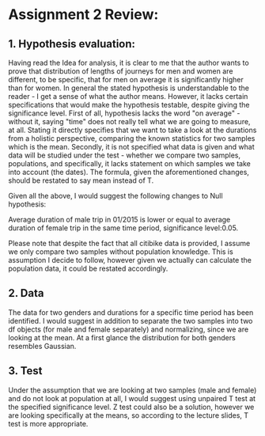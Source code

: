 # Assignment 2 Review:

## 1. Hypothesis evaluation:

Having read the Idea for analysis, it is clear to me that the author wants to prove that distribution of lengths of journeys for men and women are different, to be specific, that for men on average it is significantly higher than for women. 
In general the stated hypothesis is understandable to the reader - I get a sense of what the author means. However, it lacks certain specifications that would make the hypothesis testable, despite giving the significance level. First of all, hypothesis lacks the word "on average" - without it, saying "time" does not really tell what we are going to measure, at all. Stating it directly specifies that we want to take a look at the durations from a holistic perspective, comparing the known statistics for two samples which is the mean. Secondly, it is not specified what data is given and what data will be studied under the test - whether we compare two samples, populations, and specifically, it lacks statement on which samples we take into account (the dates). The formula, given the aforementioned changes, should be restated to say mean instead of T. 

Given all the above, I would suggest the following changes to Null hypothesis:

Average duration of male trip in 01/2015 is lower or equal to average duration of female trip in the same time period, significance level:0.05.

Please note that despite the fact that all citibike data is provided, I assume we only compare two samples without population knowledge. This is assumption I decide to follow, however given we actually can calculate the population data, it could be restated accordingly.


## 2. Data 

The data for two genders and durations for a specific time period has been identified. I would suggest in addition to separate the two samples into two df objects (for male and female separately) and normalizing, since we are looking at the mean. At a first glance the distribution for both genders resembles Gaussian. 


## 3. Test

Under the assumption that we are looking at two samples (male and female) and do not look at population at all,  I would suggest using unpaired T test at the specified significance level. Z test could also be a solution, however we are looking specifically at the means, so according to the lecture slides, T test is more appropriate. 

